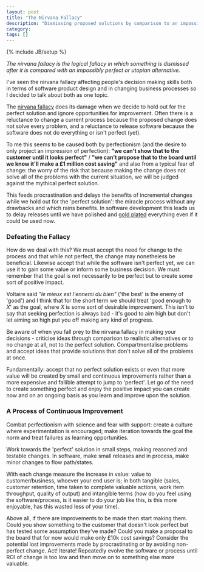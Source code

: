 ```yaml
---
layout: post
title: "The Nirvana Fallacy"
description: "Dismissing proposed solutions by comparison to an impossibly perfect alternative feeds procrastination and fear of change. Make a rational attempt at an imperfect but beneficial change now and work towards continuous improvement."
category: 
tags: []
---
```

{% include JB/setup %}


*The nirvana fallacy is the logical fallacy in which something is dismissed after it is compared with an impossibly perfect or utopian alternative.*

I've seen the nirvana fallacy affecting people's decision making skills both in terms of software product design and in changing business processes so I decided to talk about both as one topic.

The [nirvana fallacy][2] does its damage when we decide to hold out for the perfect solution and ignore opportunities for improvement. Often there is a reluctance to change a current process because the proposed change does not solve every problem, and a reluctance to release software because the software does not do everything or isn't perfect (yet).

To me this seems to be caused both by perfectionism (and the desire to only project an impression of perfection): **"we can't show that to the customer until it looks perfect"** / **"we can't propose that to the board until we know it'll make a £1 million cost saving"** and also from a typical fear of change: the worry of the risk that because making the change does not solve all of the problems with the current situation, we will be judged against the mythical perfect solution.

This feeds procrastination and delays the benefits of incremental changes while we hold out for the 'perfect solution': the miracle process without any drawbacks and which rains benefits. In software development this leads us to delay releases until we have polished and [gold plated][1] everything even if it could be used now.


### Defeating the Fallacy

How do we deal with this? We must accept the need for change to the process and that while not perfect, the change may nonetheless be beneficial. Likewise accept that while the software isn't perfect yet, we can use it to gain some value or inform some business decision. We must remember that the goal is not necessarily to be perfect but to create some sort of positive impact.

Voltaire said *"le mieux est l'ennemi du bien"* ('the best' is the enemy of 'good') and I think that for the short term we should treat 'good enough to *X*' as the goal, where *X* is some sort of desirable improvement. This isn't to say that seeking perfection is always bad - it's good to aim high but don't let aiming so high put you off making any kind of progress.

Be aware of when you fall prey to the nirvana fallacy in making your decisions - criticise ideas through comparison to realistic alternatives or to no change at all, not to the perfect solution. Compartmentalise problems and accept ideas that provide solutions that don't solve all of the problems at once.

Fundamentally: accept that no perfect solution exists or even that more value will be created by small and continuous improvements rather than a more expensive and fallible attempt to jump to 'perfect'. Let go of the need to create something perfect and enjoy the positive impact you can create now and on an ongoing basis as you learn and improve upon the solution.


### A Process of Continuous Improvement

Combat perfectionism with science and fear with support: create a culture where experimentation is encouraged; make iteration towards the goal the norm and treat failures as learning opportunities.

Work towards the 'perfect' solution in small steps, making reasoned and testable changes. In software, make small releases and in process, make minor changes to flow path/states. 

With each change measure the increase in value: value to customer/business, whoever your end user is; in both tangible (sales, customer retention, time taken to complete valuable actions, work item throughput, quality of output) and intangible terms (how do you feel using the software/process, is it easier to do your job like this, is this more enjoyable, has this wasted less of your time).

Above all, if there are improvements to be made then start making them. Could you show something to the customer that doesn't look perfect but has tested some assumption they've made? Could you make a proposal to the board that for now would make only £10k cost savings? Consider the potential lost improvements made by procrastinating or by avoiding non-perfect change. Act! Iterate! Repeatedly evolve the software or process until ROI of change is too low and then move on to something else more valuable.



[1]: http://en.wikipedia.org/wiki/Gold_plating_(software_engineering)
[2]: http://www.logicallyfallacious.com/index.php/logical-fallacies/135-nirvana-fallacy

